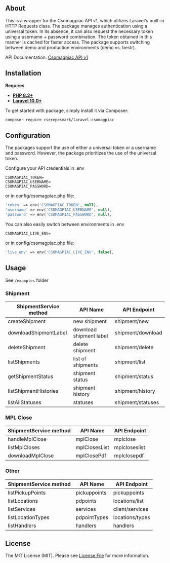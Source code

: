 ## About

This is a wrapper for the Csomagpiac API v1, which utilizes Laravel's built-in HTTP Requests class. The package manages authentication using a universal token. In its absence, it can also request the necessary token using a username + password combination. The token obtained in this manner is cached for faster access. The package supports switching between demo and production environments (demo vs. bestr).

API Documentation: [Csomagpiac API v1](https://documenter.getpostman.com/view/25719380/2s93CSpWuF)

## Installation

**Requires**

- **[PHP 8.2+](https://php.net/releases/)**
- **[Laravel 10.0+](https://github.com/laravel/laravel)**

To get started with package, simply install it via Composer:

``` bash
composer require cserepesmark/laravel-csomagpiac
```

## Configuration

The packages support the use of either a universal token or a username and password. However, the package prioritizes the use of the universal token.

Configure your API credentials in .env

``` env
CSOMAGPIAC_TOKEN=
CSOMAGPIAC_USERNAME=
CSOMAGPIAC_PASSWORD=
```

or in config/csomagpiac.php file:

``` php
'token' => env('CSOMAGPIAC_TOKEN', null),
'username' => env('CSOMAGPIAC_USERNAME', null),
'password' => env('CSOMAGPIAC_PASSWORD', null),
```

You can also easily switch between environments in .env

``` env
CSOMAGPIAC_LIVE_ENV=
```

or in config/csomagpiac.php file:

``` php
'live_env' => env('CSOMAGPIAC_LIVE_ENV', false),
```

## Usage

See `/examples` folder

### Shipment

| ShipmentService method | API Name                | API Endpoint      |
|------------------------|-------------------------|-------------------|
| createShipment         | new shipment            | shipment/new      |
| downloadShipmentLabel  | download shipment label | shipment/download |
| deleteShipment         | delete shipment         | shipment/delete   |
| listShipments          | list of shipments       | shipment/list     |
| getShipmentStatus      | shipment status         | shipment/status   |
| listShipmentHistories  | shipment history        | shipment/history  |
| listAllStatuses        | statuses                | shipment/statuses |

### MPL Close

| ShipmentService method | API Name      | API Endpoint  |
|------------------------|---------------|---------------|
| handleMplClose         | mplClose      | mplclose      |
| listMplCloses          | mplClosesList | mplcloseslist |
| downloadMplClose       | mplClosePdf   | mplclosepdf   |

### Other
| ShipmentService method | API Name     | API Endpoint    |
|------------------------|--------------|-----------------|
| listPickupPoints       | pickuppoints | pickuppoints    |
| listLocations          | pdpoints     | locations/list  |
| listServices           | services     | client/services |
| listLocationTypes      | pdpointTypes | locations/types |
| listHandlers           | handlers     | handlers        |

## License

The MIT License (MIT). Please see [License File](LICENSE.md) for more information.
